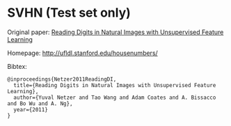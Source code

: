 # SVHN (Test set only)

Original paper: [Reading Digits in Natural Images with Unsupervised Feature Learning](http://ufldl.stanford.edu/housenumbers/nips2011_housenumbers.pdf)

Homepage: http://ufldl.stanford.edu/housenumbers/

Bibtex:
```
@inproceedings{Netzer2011ReadingDI,
  title={Reading Digits in Natural Images with Unsupervised Feature Learning},
  author={Yuval Netzer and Tao Wang and Adam Coates and A. Bissacco and Bo Wu and A. Ng},
  year={2011}
}
```